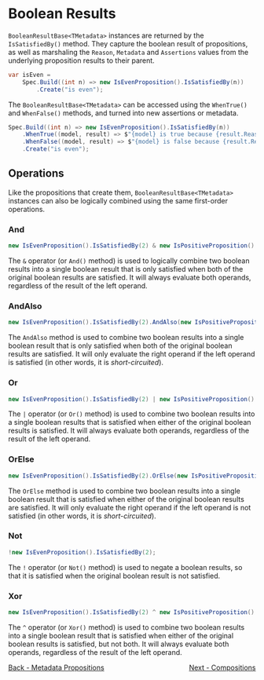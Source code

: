 ﻿# Boolean Results

`BooleanResultBase<TMetadata>` instances are returned by the `IsSatisfiedBy()` method.
They capture the boolean result of propositions, as well as marshaling the `Reason`, `Metadata` and `Assertions` 
values from the underlying proposition results to their parent.

```csharp
var isEven =
    Spec.Build((int n) => new IsEvenProposition().IsSatisfiedBy(n))
        .Create("is even");
```

The `BooleanResultBase<TMetadata>` can be accessed using the `WhenTrue()` and `WhenFalse()` methods, and turned into 
new assertions or metadata.

```csharp
Spec.Build((int n) => new IsEvenProposition().IsSatisfiedBy(n))
    .WhenTrue((model, result) => $"{model} is true because {result.Reason}")
    .WhenFalse((model, result) => $"{model} is false because {result.Reason}")
    .Create("is even");
```

## Operations

Like the propositions that create them, `BooleanResultBase<TMetadata>` instances can also be logically combined
using the same first-order operations.

### And
```csharp
new IsEvenProposition().IsSatisfiedBy(2) & new IsPositiveProposition().IsSatisfiedBy(2);
```
The `&` operator (or `And()` method) is used to logically combine two boolean results into a single boolean result
that is only satisfied when both of the original boolean results are satisfied.
It will always evaluate both operands, regardless of the result of the left operand.

### AndAlso
```csharp
new IsEvenProposition().IsSatisfiedBy(2).AndAlso(new IsPositiveProposition().IsSatisfiedBy(2));
```
The `AndAlso` method is used to combine two boolean results into a single boolean result that is only satisfied 
when both of the original boolean results are satisfied.
It will only evaluate the right operand if the left operand is satisfied (in other words, it is _short-circuited_).

### Or
```csharp
new IsEvenProposition().IsSatisfiedBy(2) | new IsPositiveProposition().IsSatisfiedBy(2);
```
The `|` operator (or `Or()` method) is used to combine two boolean results into a single boolean results that is 
satisfied when either 
of the original boolean results is satisfied.
It will always evaluate both operands, regardless of the result of the left operand.

### OrElse
```csharp
new IsEvenProposition().IsSatisfiedBy(2).OrElse(new IsPositiveProposition().IsSatisfiedBy(2));
```
The `OrElse` method is used to combine two boolean results into a single boolean result that is satisfied when 
either of the original boolean results are satisfied.
It will only evaluate the right operand if the left operand is not satisfied (in other words, it is _short-circuited_).

### Not
```csharp
!new IsEvenProposition().IsSatisfiedBy(2);
```
The `!` operator (or `Not()` method) is used to negate a boolean results, so that it is satisfied when the original 
boolean result is not satisfied. 

### Xor
```csharp
new IsEvenProposition().IsSatisfiedBy(2) ^ new IsPositiveProposition().IsSatisfiedBy(2);
```
The `^` operator (or `Xor()` method) is used to combine two boolean results into a single boolean result that is
satisfied when either of the original boolean results is satisfied, but not both.
It will always evaluate both operands, regardless of the result of the left operand.

<div style="display: flex; justify-content: space-between;">
  <a href="./5.MetadataProposition.md">Back - Metadata Propositions</a>
  <a href="./7.Compositions.md">Next - Compositions</a>
</div>
